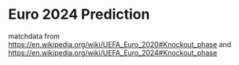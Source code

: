 # Euro 2024 Prediction
 
matchdata from https://en.wikipedia.org/wiki/UEFA_Euro_2020#Knockout_phase and https://en.wikipedia.org/wiki/UEFA_Euro_2024#Knockout_phase